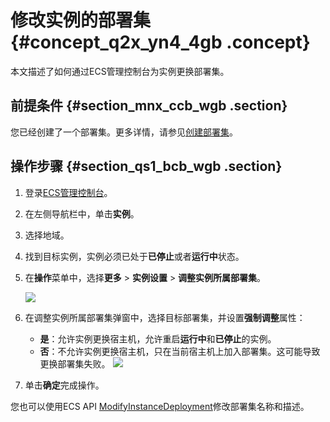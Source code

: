 # 修改实例的部署集 {#concept_q2x_yn4_4gb .concept}

本文描述了如何通过ECS管理控制台为实例更换部署集。

## 前提条件 {#section_mnx_ccb_wgb .section}

您已经创建了一个部署集。更多详情，请参见[创建部署集](../cn.zh-CN/部署与运维/部署集/创建部署集.md#)。

## 操作步骤 {#section_qs1_bcb_wgb .section}

1.  登录[ECS管理控制台](https://ecs.console.aliyun.com/)。
2.  在左侧导航栏中，单击**实例**。
3.  选择地域。
4.  找到目标实例，实例必须已处于**已停止**或者**运行中**状态。
5.  在**操作**菜单中，选择**更多** \> **实例设置** \> **调整实例所属部署集**。

    ![](http://static-aliyun-doc.oss-cn-hangzhou.aliyuncs.com/assets/img/21509/155091844612236_zh-CN.png)

6.  在调整实例所属部署集弹窗中，选择目标部署集，并设置**强制调整**属性：

    -   **是**：允许实例更换宿主机，允许重启**运行中**和**已停止**的实例。
    -   **否**：不允许实例更换宿主机，只在当前宿主机上加入部署集。这可能导致更换部署集失败。
    ![](http://static-aliyun-doc.oss-cn-hangzhou.aliyuncs.com/assets/img/21509/155091844612237_zh-CN.png)

7.  单击**确定**完成操作。

您也可以使用ECS API [ModifyInstanceDeployment](../cn.zh-CN/API参考/部署集/ModifyInstanceDeployment.md#)修改部署集名称和描述。

